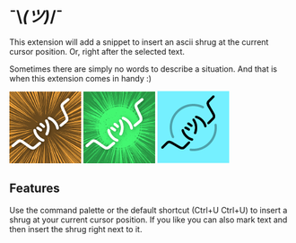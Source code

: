 # ¯\\_(ツ)_/¯

This extension will add a snippet to insert an ascii shrug at the current cursor position. Or, right after the selected text.

Sometimes there are simply no words to describe a situation. And that is when this extension comes in handy :)

![Alt text](icons/xtr-shrug-1.png?raw=true "Shrug 1")
![Alt text](icons/xtr-shrug-2.png?raw=true "Shrug 2")
![Alt text](icons/xtr-shrug-3.png?raw=true "Shrug 3")

## Features

Use the command palette or the default shortcut (Ctrl+U Ctrl+U) to insert a shrug at your current cursor position. If you like you can also mark text and then insert the shrug right next to it.
